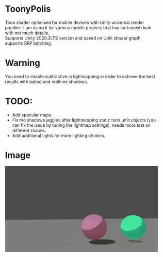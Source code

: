 # ToonyPolis
 Toon shader optimised for mobile devices with Unity universal render pipeline. I am using it for various mobile projects that has cartoonish look with not much details.  
 Supports Unity 2020.3LTS version and based on Unlit shader graph, supports SRP batching. 
# Warning 
 You need to enable subtractive in lightmapping in order to achieve the best results with baked and realtime shadows. 
 # TODO: 
 - Add specular maps. 
 - Fix the shadows jaggies after lightmapping static toon unlit objects (you can fix the issue by tuning the lightmap settings), needs more test on different shapes.
 - Add additional lights for more lighting choices.
# Image 
 ![first test](https://github.com/nadir500/ToonyPolis/blob/main/Capture.PNG) 
